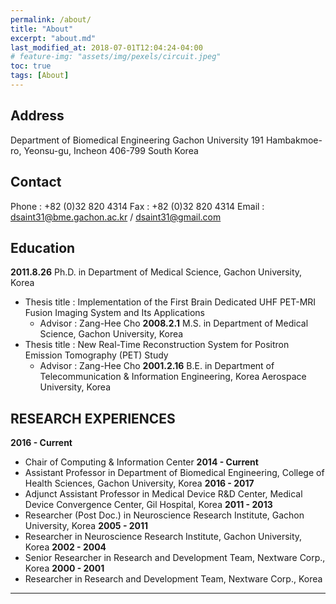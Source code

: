 ```yaml
---
permalink: /about/
title: "About"
excerpt: "about.md"
last_modified_at: 2018-07-01T12:04:24-04:00
# feature-img: "assets/img/pexels/circuit.jpeg"
toc: true
tags: [About]
---
```


## Address 

Department of Biomedical Engineering
Gachon University
191 Hambakmoe-ro, Yeonsu-gu, Incheon 406-799
South Korea


## Contact

Phone : +82 (0)32 820 4314
Fax : +82 (0)32 820 4314
Email : [dsaint31@bme.gachon.ac.kr](dsaint31@bme.gachon.ac.kr) / [dsaint31@gmail.com](dsaint31@gmail.com)

## Education

**2011.8.26** Ph.D. in Department of Medical Science, Gachon University, Korea
* Thesis title : Implementation of the First Brain Dedicated UHF PET-MRI Fusion Imaging System and Its Applications
  * Advisor : Zang-Hee Cho
**2008.2.1** M.S. in Department of Medical Science, Gachon University, Korea
* Thesis title : New Real-Time Reconstruction System for Positron Emission Tomography (PET) Study
  * Advisor : Zang-Hee Cho
**2001.2.16**	B.E. in Department of  Telecommunication & Information Engineering, Korea Aerospace University, Korea
 
## RESEARCH EXPERIENCES

**2016 - Current**
* Chair of Computing & Information Center
**2014 - Current**	
* Assistant Professor in Department of Biomedical Engineering, College of Health Sciences, Gachon University, Korea
**2016 - 2017**	
* Adjunct Assistant Professor in Medical Device R&D Center, Medical Device Convergence Center, Gil Hospital, Korea
**2011 - 2013**	
* Researcher (Post Doc.) in Neuroscience Research Institute, Gachon University, Korea
**2005 - 2011**	
* Researcher in Neuroscience Research Institute, Gachon University, Korea
**2002 - 2004**	
* Senior Researcher in Research and Development Team, Nextware Corp., Korea
**2000 - 2001**	
* Researcher in Research and Development Team, Nextware Corp., Korea

---
